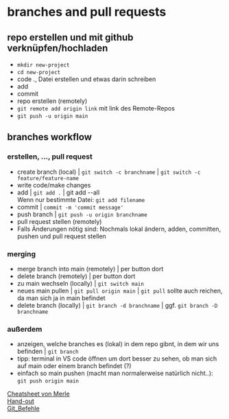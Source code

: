 # branches and pull requests

## repo erstellen und mit github verknüpfen/hochladen

- `mkdir new-project`
- `cd new-project`
- code ., Datei erstellen und etwas darin schreiben
- add
- commit
- repo erstellen (remotely)
- `git remote add origin link` mit link des Remote-Repos
- `git push -u origin main`

## branches workflow

### erstellen, ..., pull request

- create branch (local) | `git switch -c branchname` | `git switch -c feature/feature-name`
- write code/make changes
- add | `git add .` | git add --all <br>Wenn nur bestimmte Datei: `git add filename`
- commit | `commit -m 'commit message'`
- push branch | `git push -u origin branchname`
- pull request stellen (remotely)
- Falls Änderungen nötig sind: Nochmals lokal ändern, adden, committen, pushen und pull request stellen

### merging

- merge branch into main (remotely) | per button dort
- delete branch (remotely) | per button dort
- zu main wechseln (locally) | `git switch main`
- neues main pullen | `git pull origin main` | `git pull` sollte auch reichen, da man sich ja in main befindet
- delete branch (locally) | `git branch -d branchname` | ggf. `git branch -D branchname`

### außerdem

- anzeigen, welche branches es (lokal) in dem repo gibnt, in dem wir uns befinden | `git branch`
- tipp: terminal in VS code öffnen um dort besser zu sehen, ob man sich auf main oder einem branch befindet (?)
- einfach so main pushen (macht man normalerweise natürlich nicht..): `git push origin main`

[Cheatsheet von Merle](https://neuefische-students.slack.com/archives/C06KW9DAUF5/p1709308803934359)<br>
[Hand-out](sessions/git-branches-and-prs/git-branches-and-prs.md)<br>
[Git_Befehle](https://git-scm.com/docs/)
